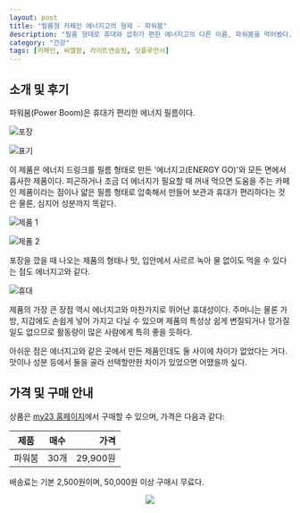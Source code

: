 ```yaml
---
layout: post
title: "필름형 카페인 에너지고의 형제 - 파워붐"
description: "필름 형태로 휴대와 섭취가 편한 에너지고의 다른 이름, 파워붐을 먹어봤다."
category: "건강"
tags: [카페인, 씨엘팜, 라이트앤슬림, 잇플루언서]
---
```


## 소개 및 후기

파워붐(Power Boom)은 휴대가 편리한 에너지 필름이다.

![포장](https://lh3.googleusercontent.com/fSGyu4JUBVuRYQsW_bj3T5Xa2SM7CGkpWNiY-bxRFSE1wGbqU7kpDbItDLbRGvlrhRnF3FgCYyVc3g=s560)

![표기](https://lh3.googleusercontent.com/qltU04UY0r1RzXBbJXvdLLLuJa7_84Rcc6ifqmIYQOq5FS04fk7HCn7AcMxiS3QyCPuIwE5_rPTAAQ=s480)

이 제품은 에너지 드링크를 필름 형태로 만든 '에너지고(ENERGY GO)'와 모든 면에서 흡사한 제품이다.
피곤하거나 조금 더 에너지가 필요할 때 꺼내 먹으면 도움을 주는 카페인 제품이라는 점이나
얇은 필름 형태로 압축해서 만들어 보관과 휴대가 편리하다는 것은 물론,
심지어 성분까지 똑같다.

![제품 1](https://lh3.googleusercontent.com/SD9e9cUsQ4D0O76ikTyeX-jF_UHWCCtXajSzAtFEFoPI9W8jv39sxOKZIwP4smvw5lG20EGAxfFN-A=s560)

![제품 2](https://lh3.googleusercontent.com/eA6v17v3qjgLj6a4QHlt93FlfI40jGW6LQxTC7McWQc8dTtpBuUgMZ468U9ZYPb3yxteUhs7eAVDIg=s560)

포장을 깠을 때 나오는 제품의 형태나 맛,
입안에서 사르르 녹아 물 없이도 먹을 수 있다는 점도 에너지고와 같다.

![휴대](https://lh3.googleusercontent.com/FK0-NeiZ20PyxeUC6E5cJDxjsebfK1hHif1zJYi9ueIMFLkUUTUm0zRifYNgZBJkwjqH3-HaWPoM8w=s560)

제품의 가장 큰 장점 역시 에너지고와 마찬가지로 뛰어난 휴대성이다.
주머니는 물론 가방, 지갑에도 손쉽게 넣어 가지고 다닐 수 있으며
제품의 특성상 쉽게 변질되거나 망가질 일도 없으므로
활동량이 많은 사람에게 특히 좋을 듯하다.

아쉬운 점은 에너지고와 같은 곳에서 만든 제품인데도 둘 사이에 차이가 없었다는 거다.
맛이나 성분 등에서 둘을 골라 선택할만한 차이가 있었으면 어땠을까 싶다.



## 가격 및 구매 안내

상품은 [my23 홈페이지](http://my23healthcare.com)에서 구매할 수 있으며,
가격은 다음과 같다:

제품     | 매수 | 가격
---------|------|---------:
파워붐   | 30개 | 29,900원

배송료는 기본 2,500원이며,
50,000원 이상 구매시 무료다.



<center><img src='https://api.itfluencer.co.kr/inf/channel/campaign/banner?cmpgn=112&mm=1149&ch=114'></center>
